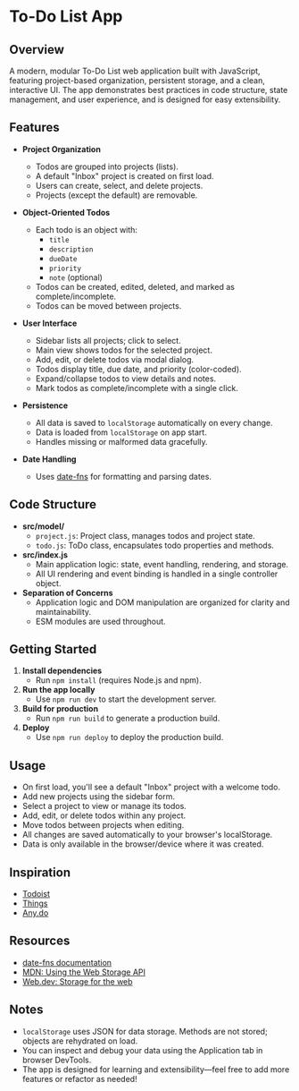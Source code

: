 # To-Do List App

## Overview

A modern, modular To-Do List web application built with JavaScript, featuring project-based organization, persistent storage, and a clean, interactive UI. The app demonstrates best practices in code structure, state management, and user experience, and is designed for easy extensibility.

## Features

-   **Project Organization**

    -   Todos are grouped into projects (lists).
    -   A default "Inbox" project is created on first load.
    -   Users can create, select, and delete projects.
    -   Projects (except the default) are removable.

-   **Object-Oriented Todos**

    -   Each todo is an object with:
        -   `title`
        -   `description`
        -   `dueDate`
        -   `priority`
        -   `note` (optional)
    -   Todos can be created, edited, deleted, and marked as complete/incomplete.
    -   Todos can be moved between projects.

-   **User Interface**

    -   Sidebar lists all projects; click to select.
    -   Main view shows todos for the selected project.
    -   Add, edit, or delete todos via modal dialog.
    -   Todos display title, due date, and priority (color-coded).
    -   Expand/collapse todos to view details and notes.
    -   Mark todos as complete/incomplete with a single click.

-   **Persistence**

    -   All data is saved to `localStorage` automatically on every change.
    -   Data is loaded from `localStorage` on app start.
    -   Handles missing or malformed data gracefully.

-   **Date Handling**
    -   Uses [date-fns](https://date-fns.org/) for formatting and parsing dates.

## Code Structure

-   **src/model/**
    -   `project.js`: Project class, manages todos and project state.
    -   `todo.js`: ToDo class, encapsulates todo properties and methods.
-   **src/index.js**
    -   Main application logic: state, event handling, rendering, and storage.
    -   All UI rendering and event binding is handled in a single controller object.
-   **Separation of Concerns**
    -   Application logic and DOM manipulation are organized for clarity and maintainability.
    -   ESM modules are used throughout.

## Getting Started

1. **Install dependencies**
    - Run `npm install` (requires Node.js and npm).
2. **Run the app locally**
    - Use `npm run dev` to start the development server.
3. **Build for production**
    - Run `npm run build` to generate a production build.
4. **Deploy**
    - Use `npm run deploy` to deploy the production build.

## Usage

-   On first load, you'll see a default "Inbox" project with a welcome todo.
-   Add new projects using the sidebar form.
-   Select a project to view or manage its todos.
-   Add, edit, or delete todos within any project.
-   Move todos between projects when editing.
-   All changes are saved automatically to your browser's localStorage.
-   Data is only available in the browser/device where it was created.

## Inspiration

-   [Todoist](https://todoist.com/)
-   [Things](https://culturedcode.com/things/)
-   [Any.do](https://www.any.do/)

## Resources

-   [date-fns documentation](https://date-fns.org/)
-   [MDN: Using the Web Storage API](https://developer.mozilla.org/en-US/docs/Web/API/Web_Storage_API/Using_the_Web_Storage_API)
-   [Web.dev: Storage for the web](https://web.dev/storage-for-the-web/)

## Notes

-   `localStorage` uses JSON for data storage. Methods are not stored; objects are rehydrated on load.
-   You can inspect and debug your data using the Application tab in browser DevTools.
-   The app is designed for learning and extensibility—feel free to add more features or refactor as needed!
